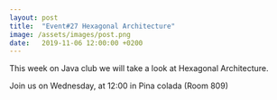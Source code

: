 ```yaml
---
layout: post
title:  "Event#27 Hexagonal Architecture"
image: /assets/images/post.png
date:   2019-11-06 12:00:00 +0200
---
```

This week on Java club we will take a look at Hexagonal Architecture.

Join us on Wednesday, at 12:00 in Pina colada (Room 809)

